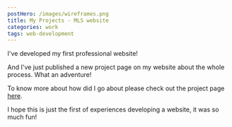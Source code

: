 ```yaml
---
postHero: /images/wireframes.png
title: My Projects - MLS website
categories: work
tags: web-development
---
```


I've developed my first professional website!

And I've just published a new project page on my website about the whole process. What an adventure!

To know more about how did I go about please check out the project page [here](https://vanessaesanto.com/projects/2-mls).

I hope this is just the first of experiences developing a website, it was so much fun!



